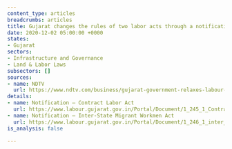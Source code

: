 ```yaml
---
content_type: articles
breadcrumbs: articles
title: Gujarat changes the rules of two labor acts through a notification
date: 2020-12-02 05:00:00 +0000
states:
- Gujarat
sectors:
- Infrastructure and Governance
- Land & Labor Laws
subsectors: []
sources:
- name: NDTV
  url: https://www.ndtv.com/business/gujarat-government-relaxes-labour-laws-to-attract-investment-2331367
details:
- name: Notification – Contract Labor Act
  url: https://www.labour.gujarat.gov.in/Portal/Document/1_245_1_Contract_labour_Notification.pdf
- name: Notification – Inter-State Migrant Workmen Act
  url: https://www.labour.gujarat.gov.in/Portal/Document/1_246_1_inter_state_migrant_workmen.pdf
is_analysis: false

---
```

